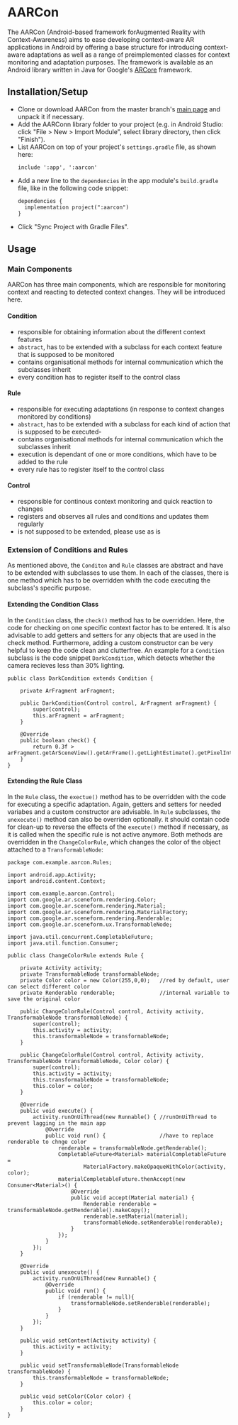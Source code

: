 # AARCon
The AARCon (Android-based framework forAugmented Reality with Context-Awareness) aims to ease developing context-aware AR applications in Android by offering a base structure for introducing context-aware adaptations as well as a range of preimplemented classes for context monitoring and adaptation purposes. The framework is available as an Android library written in Java for Google's [ARCore](https://developers.google.com/ar) framework.

## Installation/Setup
- Clone or download AARCon from the master branch's [main page](https://github.com/S-Krings/AARCon) and unpack it if necessary.
- Add the AARConn library folder to your project
  (e.g. in Android Studio: click "File > New > Import Module", select library directory, then click "Finish").
- List AARCon on top of your project's `settings.gradle` file, as shown here:
  ```
  include ':app', ':aarcon'
  ```
- Add a new line to the `dependencies` in the app module's `build.gradle` file, like in the following code snippet:
  ```
  dependencies {
	implementation project(":aarcon")
  }
  ```
- Click "Sync Project with Gradle Files".

## Usage
### Main Components
AARCon has three main components, which are responsible for monitoring context and reacting to detected context changes. They will be introduced here.
#### Condition
- responsible for obtaining information about the different context features
- `abstract`, has to be extended with a subclass for each context feature that is supposed to be monitored
- contains organisational methods for internal communication which the subclasses inherit
- every condition has to register itself to the control class
#### Rule
- responsible for executing adaptations (in response to context changes monitored by conditions)
- `abstract`, has to be extended with a subclass for each kind of action that is supposed to be executed- 
- contains organisational methods for internal communication which the subclasses inherit
- execution is dependant of one or more conditions, which have to be added to the rule
- every rule has to register itself to the control class
#### Control
- responsible for continous context monitoring and quick reaction to changes
- registers and observes all rules and conditions and updates them regularly
- is not supposed to be extended, please use as is

### Extension of Conditions and Rules
As mentioned above, the `Conditon` and `Rule` classes are abstract and have to be extended with subclasses to use them. In each of the classes, there is one method which has to be overridden whith the code executing the subclass's specific purpose.
#### Extending the Condition Class
In the `Condition` class, the `check()` method has to be overridden. Here, the code for checking on one specific context factor has to be entered. It is also advisable to add getters and setters for any objects that are used in the check method. Furthermore, adding a custom constructor can be very helpful to keep the code clean and clutterfree. An example for a `Condition` subclass is the code snippet `DarkCondition`, which detects whether the camera recieves less than 30% lighting.
```
public class DarkCondition extends Condition {

    private ArFragment arFragment;

    public DarkCondition(Control control, ArFragment arFragment) {
        super(control);
        this.arFragment = arFragment;
    }

    @Override
    public boolean check() {
        return 0.3f > arFragment.getArSceneView().getArFrame().getLightEstimate().getPixelIntensity();
    }
}
```
#### Extending the Rule Class
In the `Rule` class, the `exectue()` method has to be overridden with the code for executing a specific adaptation. Again, getters and setters for needed variabes and a custom constructor are advisable. 
In `Rule` subclasses, the `unexecute()` method can also be overriden optionally. it should contain code for clean-up to reverse the effects of the `execute()` method if necessary, as it is called when the specific rule is not active anymore.
Both methods are overridden in the `ChangeColorRule`, which changes the color of the object attached to a `TransformableNode`:
```
package com.example.aarcon.Rules;

import android.app.Activity;
import android.content.Context;

import com.example.aarcon.Control;
import com.google.ar.sceneform.rendering.Color;
import com.google.ar.sceneform.rendering.Material;
import com.google.ar.sceneform.rendering.MaterialFactory;
import com.google.ar.sceneform.rendering.Renderable;
import com.google.ar.sceneform.ux.TransformableNode;

import java.util.concurrent.CompletableFuture;
import java.util.function.Consumer;

public class ChangeColorRule extends Rule {

    private Activity activity;
    private TransformableNode transformableNode;
    private Color color = new Color(255,0,0); 	//red by default, user can select different color
    private Renderable renderable; 				//internal variable to save the original color

    public ChangeColorRule(Control control, Activity activity, TransformableNode transformableNode) {
        super(control);
        this.activity = activity;
        this.transformableNode = transformableNode;
    }

    public ChangeColorRule(Control control, Activity activity, TransformableNode transformableNode, Color color) {
        super(control);
        this.activity = activity;
        this.transformableNode = transformableNode;
        this.color = color;
    }

    @Override
    public void execute() {
        activity.runOnUiThread(new Runnable() { //runOnUiThread to prevent lagging in the main app
            @Override
            public void run() {					//have to replace renderable to chnge color
                renderable = transformableNode.getRenderable();
                CompletableFuture<Material> materialCompletableFuture =
                        MaterialFactory.makeOpaqueWithColor(activity, color);
                materialCompletableFuture.thenAccept(new Consumer<Material>() {
                    @Override
                    public void accept(Material material) {
                        Renderable renderable = transformableNode.getRenderable().makeCopy();
                        renderable.setMaterial(material);
                        transformableNode.setRenderable(renderable);
                    }
                });
            }
        });
    }

    @Override
    public void unexecute() {
        activity.runOnUiThread(new Runnable() {
            @Override
            public void run() {
                if (renderable != null){
                    transformableNode.setRenderable(renderable);
                }
            }
        });
    }

    public void setContext(Activity activity) {
        this.activity = activity;
    }

    public void setTransformableNode(TransformableNode transformableNode) {
        this.transformableNode = transformableNode;
    }

    public void setColor(Color color) {
        this.color = color;
    }
}

```